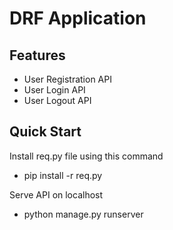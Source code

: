 # DRF Application

Features
--------

- User Registration API 
- User Login API 
- User Logout API 


 Quick Start
---------------

Install req.py file using this command

- pip install -r req.py

 Serve API on localhost

- python manage.py runserver
